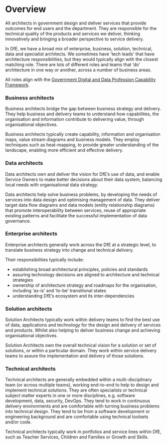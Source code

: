 # Overview

All architects in government design and deliver services that provide outcomes for end users and the department. They are responsible for the technical quality of the products and services we deliver, thinking innovatively and bringing a broader perspective to service delivery.

In DfE, we have a broad mix of enterprise, business, solution, technical, data and specialist architects. We sometimes have 'tech leads' that have architecture responsibilities, but they would typically align with the closest matching role. There are lots of different roles and teams that ‘do’ architecture in one way or another, across a number of business areas.

All roles align with the [Government Digital and Data Profession Capability Framework](https://ddat-capability-framework.service.gov.uk).

### Business architects

Business architects bridge the gap between business strategy and delivery. They help business and delivery teams to understand how capabilities, the organisation and information contribute to delivering value, through organisational objectives.

Business architects typically create capability, information and organisation maps, value stream diagrams and business models. They employ techniques such as heat-mapping, to provide greater understanding of the landscape, enabling more efficient and effective delivery.

### Data architects

Data architects own and deliver the vision for DfE’s use of data, and enable Service Owners to make better decisions about their data system, balancing local needs with organisational data strategy.

Data architects help solve business problems, by developing the needs of services into data design and optimising management of data.  They deliver target data flow diagrams and data models (entity relationship diagrams) that promote interoperability between services, reuse of appropriate existing patterns and facilitate the successful implementation of data governance.

### Enterprise architects

Enterprise architects generally work across the DfE at a strategic level, to translate business strategy into change and technical delivery.

Their responsibilities typically include:

- establishing broad architectural principles, policies and standards
- assuring technology decisions are aligned to architecture and technical strategies
- ownership of architecture strategy and roadmaps for the organisation, including ‘as-is’ and ‘to-be’ transitional states
- understanding DfE’s ecosystem and its inter-dependencies

### Solution architects

Solution Architects typically work within delivery teams to find the best use of data, applications and technology for the design and delivery of services and products. Whilst also helping to deliver business change and achieving organisational objectives.

Solution Architects own the overall technical vision for a solution or set of solutions, or within a particular domain. They work within service delivery teams to assure the implementation and delivery of those solutions.

### Technical architects

Technical architects are generally embedded within a multi-disciplinary team (or across multiple teams), working end-to-end to help to design and implement technical solutions. They are often specialists or technical subject matter experts in one or more disciplines, e.g. software development, data, security, DevOps. They tend to work in continuous delivery environments and are comfortable with turning business problems into technical design. They tend to be from a software development or engineering background and are comfortable using technical toolsets and/or code.

Technical architects typically work in portfolios and service lines within DfE, such as Teacher Services, Children and Families or Growth and Skills.
